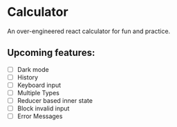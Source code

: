 # Calculator

An over-engineered react calculator for fun and practice.

## Upcoming features:

- [ ] Dark mode
- [ ] History
- [ ] Keyboard input
- [ ] Multiple Types
- [ ] Reducer based inner state
- [ ] Block invalid input
- [ ] Error Messages
